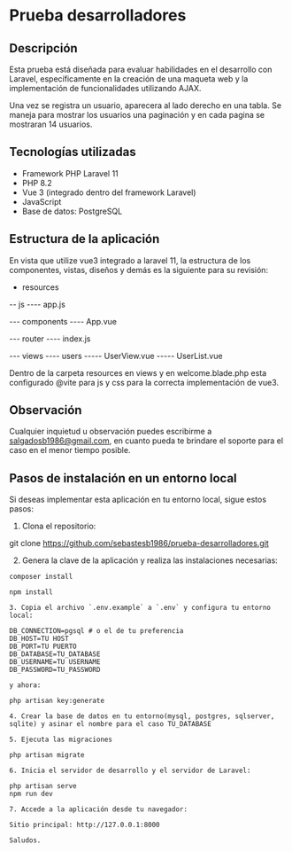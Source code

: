 # Prueba desarrolladores

## Descripción

Esta prueba está diseñada para evaluar habilidades en el desarrollo con Laravel, específicamente en la creación de una maqueta web y la implementación de funcionalidades utilizando AJAX.

Una vez se registra un usuario, aparecera al lado derecho en una tabla. Se maneja para mostrar los usuarios una paginación y en cada pagina se mostraran 14 usuarios.

## Tecnologías utilizadas

- Framework PHP Laravel 11
- PHP 8.2
- Vue 3 (integrado dentro del framework Laravel)
- JavaScript
- Base de datos: PostgreSQL

## Estructura de la aplicación

En vista que utilize vue3 integrado a laravel 11, la estructura de los componentes, vistas, diseños y demás es la siguiente para su revisión:

- resources

-- js
---- app.js

--- components
---- App.vue

--- router
---- index.js

--- views
---- users
----- UserView.vue
----- UserList.vue

Dentro de la carpeta resources en views y en welcome.blade.php esta configurado @vite para js y css para la correcta implementación de vue3.

## Observación

Cualquier inquietud u observación puedes escribirme a salgadosb1986@gmail.com, en cuanto pueda te brindare el soporte para el caso en el menor tiempo posible.

## Pasos de instalación en un entorno local

Si deseas implementar esta aplicación en tu entorno local, sigue estos pasos:

1. Clona el repositorio:

git clone https://github.com/sebastesb1986/prueba-desarrolladores.git


2. Genera la clave de la aplicación y realiza las instalaciones necesarias:

```plaintext
composer install

npm install

3. Copia el archivo `.env.example` a `.env` y configura tu entorno local:

DB_CONNECTION=pgsql # o el de tu preferencia
DB_HOST=TU HOST
DB_PORT=TU PUERTO
DB_DATABASE=TU_DATABASE
DB_USERNAME=TU USERNAME
DB_PASSWORD=TU_PASSWORD

y ahora:

php artisan key:generate

4. Crear la base de datos en tu entorno(mysql, postgres, sqlserver, sqlite) y asinar el nombre para el caso TU_DATABASE

5. Ejecuta las migraciones

php artisan migrate

6. Inicia el servidor de desarrollo y el servidor de Laravel:

php artisan serve
npm run dev

7. Accede a la aplicación desde tu navegador:

Sitio principal: http://127.0.0.1:8000

Saludos.
